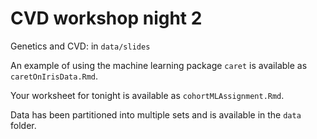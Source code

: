 # CVD workshop night 2

Genetics and CVD: in `data/slides`

An example of using the machine learning package `caret` is available as `caretOnIrisData.Rmd`.

Your worksheet for tonight is available as `cohortMLAssignment.Rmd`.

Data has been partitioned into multiple sets and is available in the `data` folder.